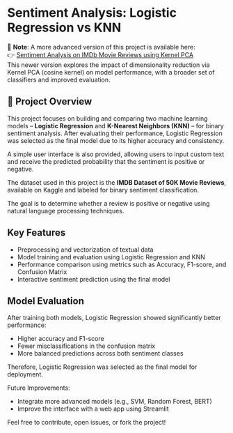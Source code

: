 # Sentiment Analysis: Logistic Regression vs KNN

📌 **Note**: A more advanced version of this project is available here:  
👉 [Sentiment Analysis on IMDb Movie Reviews using Kernel PCA](https://github.com/ErwanR123/Sentiment-Analysis-on-IMDb-Movie-Reviews-using-Kernel-PCA)  
This newer version explores the impact of dimensionality reduction via Kernel PCA (cosine kernel) on model performance, with a broader set of classifiers and improved evaluation.


## 📌 Project Overview

This project focuses on building and comparing two machine learning models – **Logistic Regression** and **K-Nearest Neighbors (KNN)** – for binary sentiment analysis. After evaluating their performance, Logistic Regression was selected as the final model due to its higher accuracy and consistency.

A simple user interface is also provided, allowing users to input custom text and receive the predicted probability that the sentiment is positive or negative.

The dataset used in this project is the **IMDB Dataset of 50K Movie Reviews**, available on Kaggle and labeled for binary sentiment classification.

The goal is to determine whether a review is positive or negative using natural language processing techniques.

##  Key Features

- Preprocessing and vectorization of textual data
- Model training and evaluation using Logistic Regression and KNN
- Performance comparison using metrics such as Accuracy, F1-score, and Confusion Matrix
- Interactive sentiment prediction using the final model

## Model Evaluation

After training both models, Logistic Regression showed significantly better performance:
- Higher accuracy and F1-score
- Fewer misclassifications in the confusion matrix
- More balanced predictions across both sentiment classes

Therefore, Logistic Regression was selected as the final model for deployment.


Future Improvements:
- Integrate more advanced models (e.g., SVM, Random Forest, BERT)
- Improve the interface with a web app using Streamlit
  

Feel free to contribute, open issues, or fork the project!

